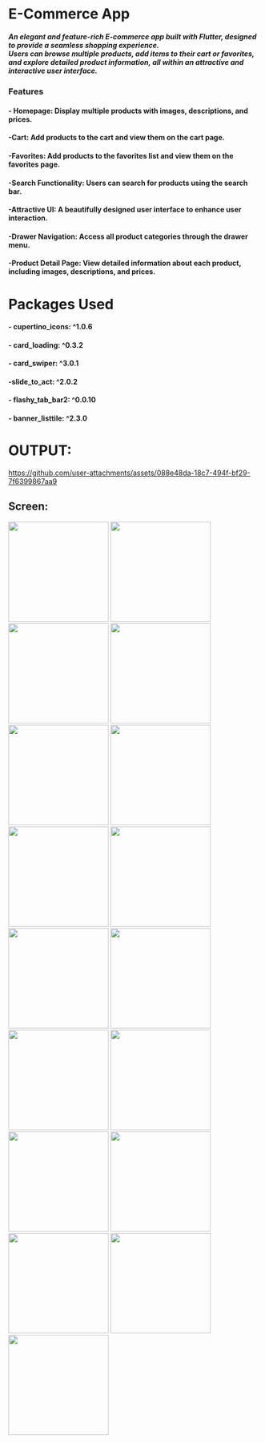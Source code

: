 # E-Commerce App

##### An elegant and feature-rich E-commerce app built with Flutter, designed to provide a seamless shopping experience. <br>Users can browse multiple products, add items to their cart or favorites, and explore detailed product information, all within an attractive and interactive user interface.


### Features
#### - Homepage: Display multiple products with images, descriptions, and prices.
#### -Cart: Add products to the cart and view them on the cart page.
#### -Favorites: Add products to the favorites list and view them on the favorites page.
#### -Search Functionality: Users can search for products using the search bar.  
#### -Attractive UI: A beautifully designed user interface to enhance user interaction.
#### -Drawer Navigation: Access all product categories through the drawer menu.
#### -Product Detail Page: View detailed information about each product, including images, descriptions, and prices.


# Packages Used
#### - cupertino_icons: ^1.0.6
#### - card_loading: ^0.3.2
#### - card_swiper: ^3.0.1
 #### -slide_to_act: ^2.0.2
#### - flashy_tab_bar2: ^0.0.10
#### - banner_listtile: ^2.3.0

# OUTPUT:

https://github.com/user-attachments/assets/088e48da-18c7-494f-bf29-7f6399867aa9

## Screen:
<img src= "https://github.com/user-attachments/assets/58a0031e-5aa5-4de4-b7e5-7dbfa9b9ac80" width="200">
<img src="https://github.com/user-attachments/assets/d0bdf33e-74e2-46df-82d2-9dfa147f0a0a" width="200">
<img src="https://github.com/user-attachments/assets/24ac0392-08f1-4bda-9a5c-0376f14795d2" width="200">
<img src="https://github.com/user-attachments/assets/3398c053-4d5f-490f-92d5-69d40df302c0" width="200">
<img src="https://github.com/user-attachments/assets/537cac31-9b61-4ad2-9de3-a3e5a9a4db73" width="200">
<img src="https://github.com/user-attachments/assets/a32ec320-ab22-4e0a-bfcf-0ef07eecdb40" width="200">
<img src="https://github.com/user-attachments/assets/d08a4433-4507-4a29-b1d3-b02fab39c2c3" width="200">
<img src="https://github.com/user-attachments/assets/2e51975a-2d5b-40b1-8427-9201e1d827c5" width="200">
<img src="https://github.com/user-attachments/assets/402fe0aa-99b0-411b-a712-c2a0ea974dfd" width="200">
<img src="https://github.com/user-attachments/assets/f1216d79-d2b2-491b-be44-0c5382b292fc" width="200">
<img src="https://github.com/user-attachments/assets/904714ed-735e-4813-a342-32ff9e5e8e8f" width="200">
<img src="https://github.com/user-attachments/assets/d3a1f8fa-85fc-4985-a182-289c63328fc7" width="200">
<img src="https://github.com/user-attachments/assets/11014024-5cf0-43ee-93a1-e832270fac79" width="200">
<img src="https://github.com/user-attachments/assets/006b3e73-1344-4c69-a502-26a9a1e7d325" width="200">
<img src="https://github.com/user-attachments/assets/feb7ca94-a8fa-4eb6-90d7-71f881b1c539" width="200">
<img src="https://github.com/user-attachments/assets/8ca510f2-812e-429a-a744-29ebfcc7809b" width="200"> 
<img src="https://github.com/user-attachments/assets/4609ae0f-f71b-454a-a162-a1745a897d03" width="200">

